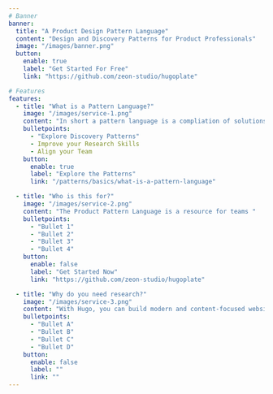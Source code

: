 ```yaml
---
# Banner
banner:
  title: "A Product Design Pattern Language"
  content: "Design and Discovery Patterns for Product Professionals"
  image: "/images/banner.png"
  button:
    enable: true
    label: "Get Started For Free"
    link: "https://github.com/zeon-studio/hugoplate"

# Features
features:
  - title: "What is a Pattern Language?"
    image: "/images/service-1.png"
    content: "In short a pattern language is a compliation of solutions to common problems. In this case its a"
    bulletpoints:
      - "Explore Discovery Patterns"
      - Improve your Research Skills
      - Align your Team
    button:
      enable: true
      label: "Explore the Patterns"
      link: "/patterns/basics/what-is-a-pattern-language"

  - title: "Who is this for?"
    image: "/images/service-2.png"
    content: "The Product Pattern Language is a resource for teams "
    bulletpoints:
      - "Bullet 1"
      - "Bullet 2"
      - "Bullet 3"
      - "Bullet 4"
    button:
      enable: false
      label: "Get Started Now"
      link: "https://github.com/zeon-studio/hugoplate"

  - title: "Why do you need research?"
    image: "/images/service-3.png"
    content: "With Hugo, you can build modern and content-focused websites without sacrificing performance or ease of use."
    bulletpoints:
      - "Bullet A"
      - "Bullet B"
      - "Bullet C"
      - "Bullet D"
    button:
      enable: false
      label: ""
      link: ""
---
```

